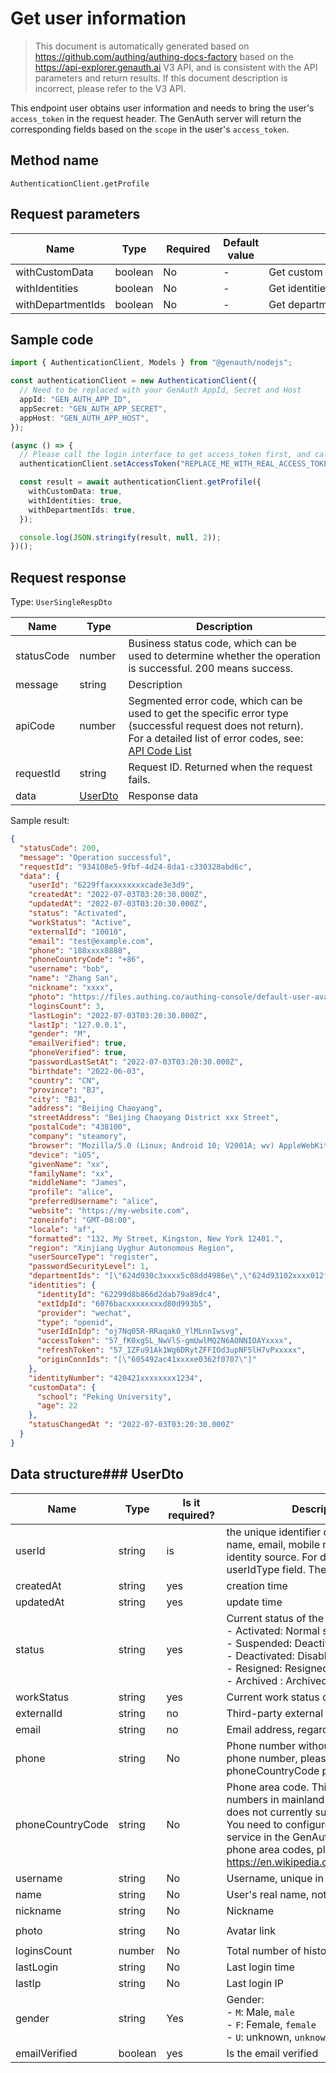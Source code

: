 # Get user information

<!--
Warning ⚠️:
Do not modify this document directly,
https://github.com/Authing/authing-docs-factory
Use this project to generate
-->

<LastUpdated />

> This document is automatically generated based on https://github.com/authing/authing-docs-factory based on the https://api-explorer.genauth.ai V3 API, and is consistent with the API parameters and return results. If this document description is incorrect, please refer to the V3 API.

This endpoint user obtains user information and needs to bring the user's `access_token` in the request header. The GenAuth server will return the corresponding fields based on the `scope` in the user's `access_token`.

## Method name

`AuthenticationClient.getProfile`

## Request parameters

| Name              | Type    | <div style="width:80px">Required</div> | Default value | <div style="width:300px">Description</div> | <div style="width:200px"></div>Sample value</div> |
| ----------------- | ------- | -------------------------------------- | ------------- | ------------------------------------------ | ------------------------------------------------- |
| withCustomData    | boolean | No                                     | -             | Get custom data                            | `true`                                            |
| withIdentities    | boolean | No                                     | -             | Get identities                             | `true`                                            |
| withDepartmentIds | boolean | No                                     | -             | Get department ID list                     | `true`                                            |

## Sample code

```ts
import { AuthenticationClient, Models } from "@genauth/nodejs";

const authenticationClient = new AuthenticationClient({
  // Need to be replaced with your GenAuth AppId, Secret and Host
  appId: "GEN_AUTH_APP_ID",
  appSecret: "GEN_AUTH_APP_SECRET",
  appHost: "GEN_AUTH_APP_HOST",
});

(async () => {
  // Please call the login interface to get access_token first, and call the setAccessToken method to set access_token
  authenticationClient.setAccessToken("REPLACE_ME_WITH_REAL_ACCESS_TOKEN");

  const result = await authenticationClient.getProfile({
    withCustomData: true,
    withIdentities: true,
    withDepartmentIds: true,
  });

  console.log(JSON.stringify(result, null, 2));
})();
```

## Request response

Type: `UserSingleRespDto`

| Name       | Type                           | Description                                                                                                                                                                                                                                                                                                                                  |
| ---------- | ------------------------------ | -------------------------------------------------------------------------------------------------------------------------------------------------------------------------------------------------------------------------------------------------------------------------------------------------------------------------------------------- |
| statusCode | number                         | Business status code, which can be used to determine whether the operation is successful. 200 means success.                                                                                                                                                                                                                                 |
| message    | string                         | Description                                                                                                                                                                                                                                                                                                                                  |
| apiCode    | number                         | Segmented error code, which can be used to get the specific error type (successful request does not return). For a detailed list of error codes, see: [API Code List](https://api-explorer.genauth.ai/?tag=group/%E5%BC%80%E5%8F%91%E5%87%86%E5%A4%87#tag/%E5%BC%80%E5%8F%91%E5%87%86%E5%A4%87/%E9%94%99%E8%AF%AF%E5%A4%84%E7%90%86/apiCode) |
| requestId  | string                         | Request ID. Returned when the request fails.                                                                                                                                                                                                                                                                                                 |
| data       | <a href="#UserDto">UserDto</a> | Response data                                                                                                                                                                                                                                                                                                                                |

Sample result:

```json
{
  "statusCode": 200,
  "message": "Operation successful",
  "requestId": "934108e5-9fbf-4d24-8da1-c330328abd6c",
  "data": {
    "userId": "6229ffaxxxxxxxxcade3e3d9",
    "createdAt": "2022-07-03T03:20:30.000Z",
    "updatedAt": "2022-07-03T03:20:30.000Z",
    "status": "Activated",
    "workStatus": "Active",
    "externalId": "10010",
    "email": "test@example.com",
    "phone": "188xxxx8888",
    "phoneCountryCode": "+86",
    "username": "bob",
    "name": "Zhang San",
    "nickname": "xxxx",
    "photo": "https://files.authing.co/authing-console/default-user-avatar.png",
    "loginsCount": 3,
    "lastLogin": "2022-07-03T03:20:30.000Z",
    "lastIp": "127.0.0.1",
    "gender": "M",
    "emailVerified": true,
    "phoneVerified": true,
    "passwordLastSetAt": "2022-07-03T03:20:30.000Z",
    "birthdate": "2022-06-03",
    "country": "CN",
    "province": "BJ",
    "city": "BJ",
    "address": "Beijing Chaoyang",
    "streetAddress": "Beijing Chaoyang District xxx Street",
    "postalCode": "438100",
    "company": "steamory",
    "browser": "Mozilla/5.0 (Linux; Android 10; V2001A; wv) AppleWebKit/537.36 (KHTML, like Gecko) Version/4.0 Chrome/87.0.4280.141 Mobile Safari/537.36 VivoBrowser/10.2.10.0",
    "device": "iOS",
    "givenName": "xx",
    "familyName": "xx",
    "middleName": "James",
    "profile": "alice",
    "preferredUsername": "alice",
    "website": "https://my-website.com",
    "zoneinfo": "GMT-08:00",
    "locale": "af",
    "formatted": "132, My Street, Kingston, New York 12401.",
    "region": "Xinjiang Uyghur Autonomous Region",
    "userSourceType": "register",
    "passwordSecurityLevel": 1,
    "departmentIds": "[\"624d930c3xxxx5c08dd4986e\",\"624d93102xxxx012f33cd2fe\"]",
    "identities": {
      "identityId": "62299d8b866d2dab79a89dc4",
      "extIdpId": "6076bacxxxxxxxxd80d993b5",
      "provider": "wechat",
      "type": "openid",
      "userIdInIdp": "oj7Nq05R-RRaqak0_YlMLnnIwsvg",
      "accessToken": "57_fK0xgSL_NwVlS-gmUwlMQ2N6AONNIOAYxxxx",
      "refreshToken": "57_IZFu91Ak1Wg6DRytZFFIOd3upNF5lH7vPxxxxx",
      "originConnIds": "[\"605492ac41xxxxe0362f0707\"]"
    },
    "identityNumber": "420421xxxxxxxx1234",
    "customData": {
      "school": "Peking University",
      "age": 22
    },
    "statusChangedAt ": "2022-07-03T03:20:30.000Z"
  }
}
```

## Data structure### <a id="UserDto"></a> UserDto

| Name             | Type    | <div style="width :80px">Is it required?</div> | <div style="width:300px">Description</div>                                                                                                                                                                                                                                                                                                                                       | <div style="width:200px">Example value</div>                       |
| ---------------- | ------- | ---------------------------------------------- | -------------------------------------------------------------------------------------------------------------------------------------------------------------------------------------------------------------------------------------------------------------------------------------------------------------------------------------------------------------------------------- | ------------------------------------------------------------------ |
| userId           | string  | is                                             | the unique identifier of the user, which can be user ID, user name, email, mobile number, externalId, or ID in an external identity source. For details, see the description of the userIdType field. The default is user id .                                                                                                                                                   | `6229ffaxxxxxxxxcade3e3d9`                                         |
| createdAt        | string  | yes                                            | creation time                                                                                                                                                                                                                                                                                                                                                                    | `2022-07-03T03:20:30.000Z`                                         |
| updatedAt        | string  | yes                                            | update time                                                                                                                                                                                                                                                                                                                                                                      | `2022-07-03T03:20:30.000Z`                                         |
| status           | string  | yes                                            | Current status of the account:<br>- Activated: Normal status<br>- Suspended: Deactivated<br>- Deactivated: Disabled<br>- Resigned: Resigned<br>- Archived : Archived<br>                                                                                                                                                                                                         | Suspended                                                          |
| workStatus       | string  | yes                                            | Current work status of the account                                                                                                                                                                                                                                                                                                                                               | Closed                                                             |
| externalId       | string  | no                                             | Third-party external ID                                                                                                                                                                                                                                                                                                                                                          | `10010`                                                            |
| email            | string  | no                                             | Email address, regardless of email address Case                                                                                                                                                                                                                                                                                                                                  | `test@example.com`                                                 |
| phone            | string  | No                                             | Phone number without area code. If it is an international phone number, please specify the area code in the phoneCountryCode parameter.                                                                                                                                                                                                                                          | `188xxxx8888`                                                      |
| phoneCountryCode | string  | No                                             | Phone area code. This parameter is optional for phone numbers in mainland China. The GenAuth SMS service does not currently support international phone numbers. You need to configure the corresponding international SMS service in the GenAuth console. For a complete list of phone area codes, please refer to https://en.wikipedia.org/wiki/List_of_country_calling_codes. | `+86`                                                              |
| username         | string  | No                                             | Username, unique in the user pool                                                                                                                                                                                                                                                                                                                                                | `bob`                                                              |
| name             | string  | No                                             | User's real name, not unique                                                                                                                                                                                                                                                                                                                                                     | `Zhang San`                                                        |
| nickname         | string  | No                                             | Nickname                                                                                                                                                                                                                                                                                                                                                                         | `Zhang San`                                                        |
| photo            | string  | No                                             | Avatar link                                                                                                                                                                                                                                                                                                                                                                      | `https://files.authing.co/authing-console/default-user-avatar.png` |
| loginsCount      | number  | No                                             | Total number of historical logins                                                                                                                                                                                                                                                                                                                                                | `3`                                                                |
| lastLogin        | string  | No                                             | Last login time                                                                                                                                                                                                                                                                                                                                                                  | `2022-07-03T03:20:30.000Z`                                         |
| lastIp           | string  | No                                             | Last login IP                                                                                                                                                                                                                                                                                                                                                                    | `127.0.0.1`                                                        |
| gender           | string  | Yes                                            | Gender:<br>- `M`: Male, `male`<br>- `F`: Female, `female`<br>- `U`: unknown, `unknown`<br>                                                                                                                                                                                                                                                                                       | M                                                                  |
| emailVerified    | boolean | yes                                            | Is the email verified                                                                                                                                                                                                                                                                                                                                                            | `true`                                                             |
